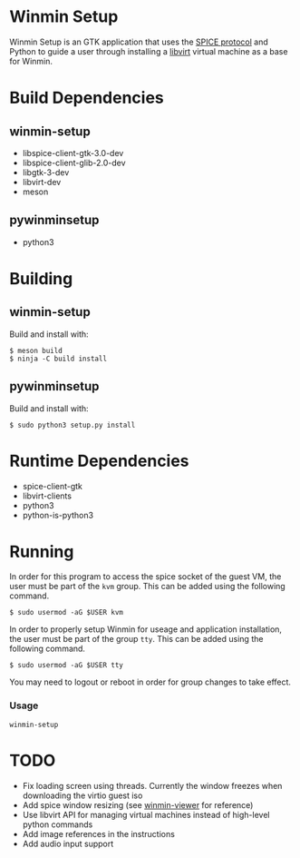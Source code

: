 # Winmin Setup

Winmin Setup is an GTK application that uses the [SPICE protocol](https://www.spice-space.org/) and Python to guide a user through installing a [libvirt](https://libvirt.org/) virtual machine as a base for Winmin.

# Build Dependencies
## winmin-setup
- libspice-client-gtk-3.0-dev
- libspice-client-glib-2.0-dev
- libgtk-3-dev
- libvirt-dev
- meson
## pywinminsetup
- python3

# Building
## winmin-setup
Build and install with:

```
$ meson build
$ ninja -C build install
```
## pywinminsetup
Build and install with:
```
$ sudo python3 setup.py install
```

# Runtime Dependencies

- spice-client-gtk
- libvirt-clients
- python3
- python-is-python3

# Running

In order for this program to access the spice socket of the guest VM, the user must be part of the `kvm` group. This can be added using the following command.
```
$ sudo usermod -aG $USER kvm
```
In order to properly setup Winmin for useage and application installation, the user must be part of the group `tty`. This can be added using the following command.
```
$ sudo usermod -aG $USER tty
```

You may need to logout or reboot in order for group changes to take effect.

### Usage
```
winmin-setup
```
# TODO
- Fix loading screen using threads. Currently the window freezes when downloading the virtio guest iso 
- Add spice window resizing (see [winmin-viewer](https://github.com/vlinkz/winmin-viewer) for reference)
- Use libvirt API for managing virtual machines instead of high-level python commands
- Add image references in the instructions
- Add audio input support